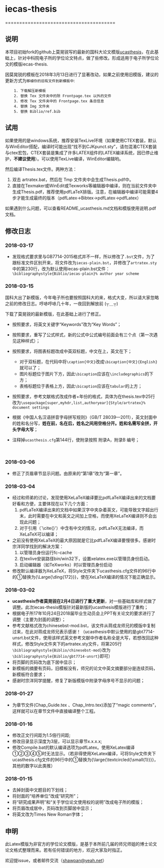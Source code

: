 # iecas-thesis

=======================================

## 说明

本项目初始fork的github上莫晃锐写的最新的国科大论文模版[ucasthesis](https://github.com/mohuangrui/ucasthesis)，在此基础上，针对中科院电子所的学位论文特点，做了些修改。形成适用于电子所学位论文的模版iecas-thesis.



因莫晃锐的模板在2018年3月13日进行了显著改动，如果之前使用旧模版，建议的更新方式为`移植你的旧有文件到新模板中`:



        1. 下载解压新模板
        2. 替换 Tex 文件夹中的除 Frontpage.tex 以外的文件
        3. 修改 Tex 文件夹中的 Frontpage.tex 条目信息
        4. 替换 Img 文件夹
        5. 替换 Biblio/ref.bib


## 试用

如果使用的是windows系统，推荐安装TexLive环境（如果使用CTEX套装，默认与WinEditor搭配，编译时可能出现“找不到CJKpunct.sty”，请勿混淆CTEX套装与ctex宏包，CTEX套装是集成了许多LATEX组件的LATEX编译系统，因已停止维护，**不建议使用**）。可以使用TexLive编译，WinEditor编辑哟。

然后编译Thesis.tex文件。两种方法：

1. 双击 artratex.bat，然后在 Tmp 文件夹中会生成Thesis.pdf中。
2. 直接在Texmaker或WinEdit或Texworks等编辑器中编译，则在当前文件夹中生成Thesis.pdf，推荐使用pdfLaTeX排版。注意，在编辑器中编译可能需要4步才能生成最终的版本（pdfLatex->Bibtex->pdfLatex->pdfLatex）



如果遇到什么问题，可以查看README_ucasthesis.md文档和模版使用说明.pdf文档。





## 修改日志

### 2018-03-17

- 发现格式要求里与GB7714-2015格式并不一样，所以修改了`.bst`文件，为了跟标准文件区别开来，将文件改为`iecas-plain.bst`，并修改了`artratex.sty`中的第230行，改为默认使用iecas-plain.bst文件：`        \bibliographystyle{Biblio/iecas-plain}% author year scheme`

### 2018-03-15

国科大出了新模版，今年电子所也要按照国科大的来，格式大变，所以请大家忽略之前的修改日志。哼哧哼哧几十年，一夜回到解放前 (┬＿┬)

下载了莫晃锐的最新模版，在此基础上进行了修正。

- 按照要求，将英文关键字“Keywords”改为“Key Words”；

- 按照要求，重写了公式样式，新的公式中公式编号前面会有三个点（第一次遇见这种样式）；

- 按照要求，将图表标题改成中英双标题，中文在上，英文在下；
  - 对于双标题，在代码中将`\caption{中文}`改成`\bicaption{中文}{English}`就可以了；
  - 图片标题位于图片下方，因此`\bicaption`应该在`\includegraphics`的下方；
  - 表格标题位于表格上方，因此`\bicaption`应该在`tabular`的上方；

- 按照要求，参考文献格式改成作者+年份的格式，具体为在thesis.tex中25行改为`\usepackage[super,myhdr,list,authoryear]{Style/artratex}% document settings`

- 根据《中国人名汉语拼音字母拼写规则》（GB/T 28039—2011），英文封面中的姓和名分写，**姓在前，名在后，姓名之间用空格分开。姓和名需写全拼，开头字母大写**；

- 注释掉`ucasthesis.cfg`第144行，使附录按照 附录A，附录B 编号；

  ​


### 2018-03-06

- 修正了页眉章节显示问题。由原来的“第1章”改为“第一章”。

### 2018-03-04

- 经过和师弟的讨论，发现使用XeLaTeX编译要比pdfLaTeX编译出来的文档要好看和方便，主要体现在以下几个方面：
  1. pdfLaTeX编译出来的文档中如果汉字中夹杂着英文，可能导致文字超出行末，此时需要在中文和英文之间加上空格，而使用XeLaTeX编译则不会出现此问题；
  2. 对于引用（`\cite{}'）中含有中文的情况，pdfLaTeX无法编译，而XeLaTeX可以编译；
- 之前没有使用XeLaTeX的最大原因就是它比pdfLaTeX编译要慢很多。感谢时宗洋同学找到的解决方案：
  1. 以管理员身份运行fc-cache
  2. 在texlive安装路径bin/win32下，设置xelatex.exe以管理员身份启动。
  3. 启动编辑器（如TeXworks）时以管理员身份启动
- 修改默认编译器为XeLaTeX，将Style文件夹下ucasthesis.cfg文件的96行中的①替换为{\Large{\ding{172}}}，使在XeLaTeX编译的情况下能正确显示。

### 2018-03-02

- **ucasthesis作者莫晃锐在2月4日进行了重大更新**，对一些基础库和样式做了调整。此次iecas-thesis模版针对最新版的ucasthesis模版进行了重构；
- 根据电子所17年10月24日2018届毕业生动员会上PPT有关论文的要求进行了调整（主要为封面的调整）；
- 参考文献格式改为chinesebst-mod.bst，该文件从蒋成龙师兄的模版中复制过来，在此对蒋成龙师兄表示感谢！（ucasthesis中默认使用的是gbt7714-unsrt.bst文件，使用该样式英文参考文献中作者名称全是大写，若想改回这种样式，修改Style文件夹下的artratex.sty文件，将第205行 `\bibliographystyle{Biblio/chinesebst-mod}`改为`\bibliographystyle{Biblio/gbt7714-unsrt}`即可）
- 将页脚的页码改为底下居中显示；
- 新模板的摘要有页码，旧模板没有，师兄的论文中英文摘要部分是连续页码，新模板符合要求；
- 感谢时宗洋同学提醒，修复了新版模版中附录字母序号不显示的问题；


### 2018-01-27
- 为章节文件(Chap_Guide.tex 、Chap_Intro.tex)添加了“magic comments”，这样就可以在章节文件中直接编译整个工程。

### 2018-01-16

- 修改正文行间距为1.5倍行间距;
- 修改目录显示深度为3层，可以显示章节x.x.x.x;
- 修改Compile.bat的默认编译选项为pdfLatex。使用XeLatex编译①②③④⑤时无法显示。（若非得使用XeLatex编译，可将Style文件夹下ucasthesis.cfg文件的96行中的①替换为{\large{\textcircled{\small{1}}}}，其他的数字以此类推）

### 2018-01-15

- 去掉封面中文题目的下划线；
- 将封面的“培养单位”改成“研究所”；
- 将“研究成果声明”和“关于学位论文使用权的说明”改成电子所的模版；
- 将页眉改成居中，页码改到页脚居中显示；
- 将英文改为Times New Roman字体；



## 申明

此Latex模版为非官方的学位论文模版，是基于本所前几届的师兄师姐的博士论文论文格式整理而来。若有任何错误的地方，欢迎大家及时指正。

欢迎提issue，或者邮件交流（shawpan@yeah.net）